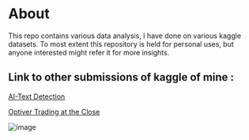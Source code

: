 # About
This repo contains various data analysis, I have done on various kaggle datasets. To most extent this repository is held for personal uses, but anyone interested might refer it for more insights.
## Link to other submissions of kaggle of mine :
[AI-Text Detection](https://github.com/beingamanforever/LLM-Text-Detection)

[Optiver Trading at the Close](https://github.com/beingamanforever/Optiver-Trading-at-the-close)

![image](https://github.com/beingamanforever/Kaggle/assets/121532863/5bd74acc-119f-4239-ac70-af35cb22c68c)
